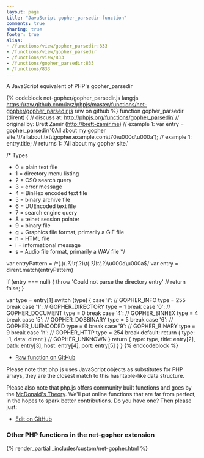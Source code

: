 ```yaml
---
layout: page
title: "JavaScript gopher_parsedir function"
comments: true
sharing: true
footer: true
alias:
- /functions/view/gopher_parsedir:833
- /functions/view/gopher_parsedir
- /functions/view/833
- /functions/gopher_parsedir:833
- /functions/833
---
```

<!-- Generated by Rakefile:build -->
A JavaScript equivalent of PHP's gopher_parsedir

{% codeblock net-gopher/gopher_parsedir.js lang:js https://raw.github.com/kvz/phpjs/master/functions/net-gopher/gopher_parsedir.js raw on github %}
function gopher_parsedir (dirent) {
  //  discuss at: http://phpjs.org/functions/gopher_parsedir/
  // original by: Brett Zamir (http://brett-zamir.me)
  //   example 1: var entry = gopher_parsedir('0All about my gopher site.\t/allabout.txt\tgopher.example.com\t70\u000d\u000a');
  //   example 1: entry.title;
  //   returns 1: 'All about my gopher site.'

  /* Types
   * 0 = plain text file
   * 1 = directory menu listing
   * 2 = CSO search query
   * 3 = error message
   * 4 = BinHex encoded text file
   * 5 = binary archive file
   * 6 = UUEncoded text file
   * 7 = search engine query
   * 8 = telnet session pointer
   * 9 = binary file
   * g = Graphics file format, primarily a GIF file
   * h = HTML file
   * i = informational message
   * s = Audio file format, primarily a WAV file
   */

  var entryPattern = /^(.)(.*?)\t(.*?)\t(.*?)\t(.*?)\u000d\u000a$/
  var entry = dirent.match(entryPattern)

  if (entry === null) {
    throw 'Could not parse the directory entry'
    // return false;
  }

  var type = entry[1]
  switch (type) {
    case 'i':
    // GOPHER_INFO
      type = 255
      break
    case '1':
    // GOPHER_DIRECTORY
      type = 1
      break
    case '0':
    // GOPHER_DOCUMENT
      type = 0
      break
    case '4':
    // GOPHER_BINHEX
      type = 4
      break
    case '5':
    // GOPHER_DOSBINARY
      type = 5
      break
    case '6':
    // GOPHER_UUENCODED
      type = 6
      break
    case '9':
    // GOPHER_BINARY
      type = 9
      break
    case 'h':
    // GOPHER_HTTP
      type = 254
      break
    default:
      return {
        type: -1,
        data: dirent
      } // GOPHER_UNKNOWN
  }
  return {
    type: type,
    title: entry[2],
    path: entry[3],
    host: entry[4],
    port: entry[5]
  }
}
{% endcodeblock %}

 - [Raw function on GitHub](https://github.com/kvz/phpjs/blob/master/functions/net-gopher/gopher_parsedir.js)

Please note that php.js uses JavaScript objects as substitutes for PHP arrays, they are 
the closest match to this hashtable-like data structure. 

Please also note that php.js offers community built functions and goes by the 
[McDonald's Theory](https://medium.com/what-i-learned-building/9216e1c9da7d). We'll put online 
functions that are far from perfect, in the hopes to spark better contributions. 
Do you have one? Then please just: 

 - [Edit on GitHub](https://github.com/kvz/phpjs/edit/master/functions/net-gopher/gopher_parsedir.js)


### Other PHP functions in the net-gopher extension
{% render_partial _includes/custom/net-gopher.html %}
